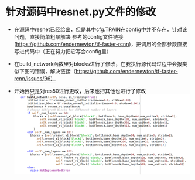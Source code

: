 # 针对源码中resnet.py文件的修改
* 在源码中resnet已经给出，但是其中cfg.TRAIN在config中并不存在，针对该问题，直接简单粗暴解决 参考的config文件链接(https://github.com/endernewton/tf-faster-rcnn)，把调用的全部参数直接写进代码中（正在努力把它写会config里）
* 在build_network函数里对blocks进行了修改，在我执行源代码过程中会报类似下图的错误，解决链接（https://github.com/endernewton/tf-faster-rcnn/issues/96） 

* 开始我只是对res50进行更改，后来也把其他也进行了修改
![GitHub Logo](https://github.com/zhoufqing/in-campus-project-trains/blob/main/images/resnet_blobs1.png)
